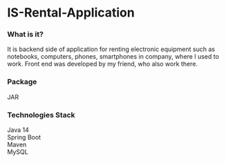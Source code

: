 # IS-Rental-Application

### What is it?
It is backend side of application for renting electronic equipment such as notebooks, computers, phones, smartphones in company, where I used to work. Front end was developed by my friend, who also work there.

### Package
JAR

### Technologies Stack
Java 14<br>
Spring Boot<br>
Maven<br>
MySQL<br>
